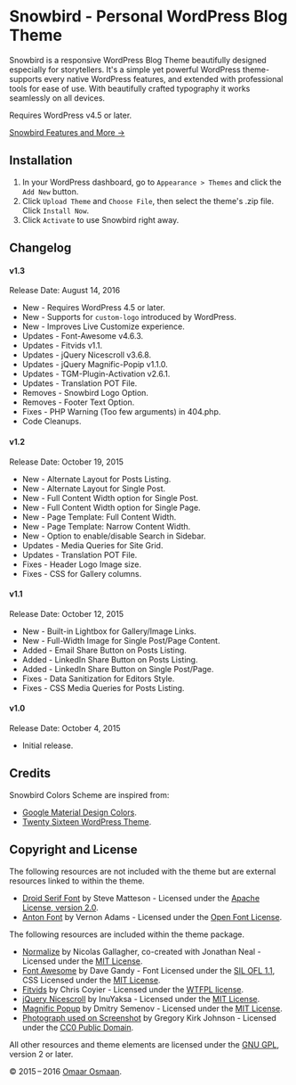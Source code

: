 # Snowbird - Personal WordPress Blog Theme
Snowbird is a responsive WordPress Blog Theme beautifully designed especially for storytellers. It's a simple yet powerful WordPress theme- supports every native WordPress features, and extended with professional tools for ease of use. With beautifully crafted typography it works seamlessly on all devices.

Requires WordPress v4.5 or later.

[Snowbird Features and More &rarr;](https://xfrontend.com/themes/snowbird-wordpress-theme/)

## Installation
	
1. In your WordPress dashboard, go to `Appearance > Themes` and click the `Add New` button.
2. Click `Upload Theme` and `Choose File`, then select the theme's .zip file. Click `Install Now`.
3. Click `Activate` to use Snowbird right away.

## Changelog

#### v1.3
Release Date: August 14, 2016

* New - Requires WordPress 4.5 or later.
* New - Supports for `custom-logo` introduced by WordPress.
* New - Improves Live Customize experience.
* Updates - Font-Awesome v4.6.3.
* Updates - Fitvids v1.1.
* Updates - jQuery Nicescroll v3.6.8.
* Updates - jQuery Magnific-Popip v1.1.0.
* Updates - TGM-Plugin-Activation v2.6.1.
* Updates - Translation POT File.
* Removes - Snowbird Logo Option.
* Removes - Footer Text Option.
* Fixes - PHP Warning (Too few arguments) in 404.php.
* Code Cleanups.

#### v1.2
Release Date: October 19, 2015

* New - Alternate Layout for Posts Listing.
* New - Alternate Layout for Single Post.
* New - Full Content Width option for Single Post.
* New - Full Content Width option for Single Page.
* New - Page Template: Full Content Width.
* New - Page Template: Narrow Content Width.
* New - Option to enable/disable Search in Sidebar.
* Updates - Media Queries for Site Grid.
* Updates - Translation POT File.
* Fixes - Header Logo Image size.
* Fixes - CSS for Gallery columns.

#### v1.1
Release Date: October 12, 2015

* New - Built-in Lightbox for Gallery/Image Links.
* New - Full-Width Image for Single Post/Page Content.
* Added - Email Share Button on Posts Listing.
* Added - LinkedIn Share Button on Posts Listing.
* Added - LinkedIn Share Button on Single Post/Page.
* Fixes - Data Sanitization for Editors Style.
* Fixes - CSS Media Queries for Posts Listing.

#### v1.0
Release Date: October 4, 2015

* Initial release.

## Credits 

Snowbird Colors Scheme are inspired from:

* [Google Material Design Colors](https://www.google.com/design/spec/style/color.html). 
* [Twenty Sixteen WordPress Theme](https://wordpress.org/themes/twentysixteen/).


## Copyright and License

The following resources are not included with the theme but are external resources linked to within the theme.

* [Droid Serif Font](http://www.google.com/fonts/specimen/Droid+Serif) by Steve Matteson - Licensed under the [Apache License, version 2.0](http://www.apache.org/licenses/LICENSE-2.0.html).
* [Anton Font](http://www.google.com/fonts/specimen/Open+Sans) by Vernon Adams - Licensed under the [Open Font License](http://scripts.sil.org/cms/scripts/page.php?site_id=nrsi&id=OFL_web).

The following resources are included within the theme package.

* [Normalize](ttp://necolas.github.io/normalize.css/) by Nicolas Gallagher, co-created with Jonathan Neal - Licensed under the [MIT License](http://opensource.org/licenses/MIT).
* [Font Awesome](http://fontawesome.io/) by Dave Gandy - Font Licensed under the [SIL OFL 1.1](http://scripts.sil.org/OFL), CSS Licensed under the [MIT License](http://opensource.org/licenses/MIT).
* [Fitvids](http://fitvidsjs.com/) by Chris Coyier - Licensed under the [WTFPL license](http://sam.zoy.org/wtfpl/).
* [jQuery Nicescroll](https://github.com/inuyaksa/jquery.nicescroll) by InuYaksa - Licensed under the [MIT License](http://opensource.org/licenses/MIT).
* [Magnific Popup](http://dimsemenov.com/plugins/magnific-popup/) by Dmitry Semenov - Licensed under the [MIT License](http://opensource.org/licenses/MIT).
* [Photograph used on Screenshot](https://pixabay.com/en/beach-relaxation-sunbathing-female-591125/) by Gregory Kirk Johnson - Licensed under the [CC0 Public Domain](https://creativecommons.org/publicdomain/zero/1.0/deed.en).

All other resources and theme elements are licensed under the [GNU GPL](http://www.gnu.org/licenses/old-licenses/gpl-2.0.html), version 2 or later.

&copy; 2015&thinsp;&ndash;&thinsp;2016 [Omaar Osmaan](https://moonomo.com/).